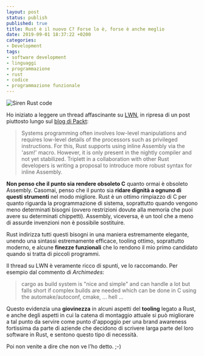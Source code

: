 ```yaml
---
layout: post
status: publish
published: true
title: Rust è il nuovo C? Forse lo è, forse è anche meglio
date: 2019-09-01 18:37:22 +0200
categories:
- Development
tags:
- software development
- linguaggi
- programmazione
- rust
- codice
- programmazione funzionale
---
```


![Siren Rust code](https://gitlab.com/dottorblaster/blog-images/raw/master/images/rust_code.jpg)

Ho iniziato a leggere un thread affascinante su [LWN](https://lwn.net/Articles/797558/), in ripresa di un post piuttosto lungo sul [blog di Packt](https://hub.packtpub.com/rust-is-the-future-of-systems-programming-c-is-the-new-assembly-intel-principal-engineer-josh-triplett/):

> Systems programming often involves low-level manipulations and requires low-level details of the processors such as privileged instructions. For this, Rust supports using inline Assembly via the 'asm!' macro. However, it is only present in the nightly compiler and not yet stabilized. Triplett in a collaboration with other Rust developers is writing a proposal to introduce more robust syntax for inline Assembly.

**Non penso che il punto sia rendere obsoleto C** quanto ormai è obsoleto Assembly. Casomai, penso che il punto sia **ridare dignità a ognuno di questi strumenti** nel modo migliore. Rust è un ottimo rimpiazzo di C per quanto riguarda la programmazione di sistema, soprattutto quando vengono meno determinati bisogni (ovvero restrizioni dovute alla memoria che puoi avere su determinati chippetti). Assembly, viceversa, è un tool che a meno di assurde invenzioni non è possibile sostituire.

Rust indirizza tutti questi bisogni in una maniera estremamente elegante, unendo una sintassi estremamente efficace, tooling ottimo, soprattutto moderno, e alcune **finezze funzionali** che lo rendono il mio primo candidato quando si tratta di piccoli programmi.

Il thread su LWN è veramente ricco di spunti, ve lo raccomando. Per esempio dal commento di _Archimedes_:

> cargo as build system is "nice and simple" and can handle a lot but falls short if complex builds are needed which can be done in C using the automake/autoconf, cmake, ... hell ...

Questo evidenzia una **giovinezza** in alcuni aspetti del **tooling** legato a Rust, e anche degli aspetti in cui la catena di montaggio attuale si può migliorare a tal punto da servire come punto d'appoggio per una brand awareness fortissima da parte di aziende che decidono di scrivere larga parte del loro software in Rust, e sentono questo tipo di necessità.

Poi non venite a dire che non ve l'ho detto. ;-)
